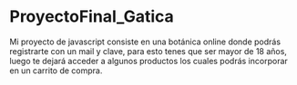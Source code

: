 # ProyectoFinal_Gatica
Mi proyecto de javascript consiste en una botánica online donde podrás registrarte con un mail y clave, para esto tenes que ser mayor de 18 años, luego te dejará acceder a algunos productos los cuales podrás incorporar en un carrito de compra.
